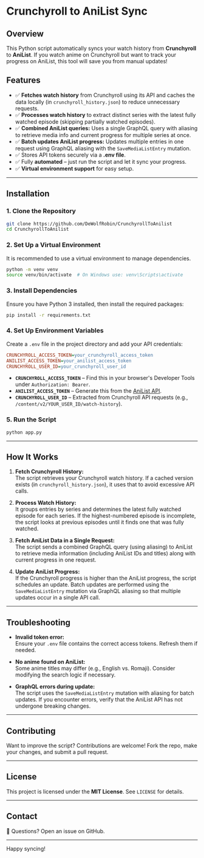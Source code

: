 # Crunchyroll to AniList Sync

## Overview

This Python script automatically syncs your watch history from **Crunchyroll** to **AniList**. If you watch anime on Crunchyroll but want to track your progress on AniList, this tool will save you from manual updates!

## Features

- ✅ **Fetches watch history** from Crunchyroll using its API and caches the data locally (in `crunchyroll_history.json`) to reduce unnecessary requests.
- ✅ **Processes watch history** to extract distinct series with the latest fully watched episode (skipping partially watched episodes).
- ✅ **Combined AniList queries:** Uses a single GraphQL query with aliasing to retrieve media info and current progress for multiple series at once.
- ✅ **Batch updates AniList progress:** Updates multiple entries in one request using GraphQL aliasing with the `SaveMediaListEntry` mutation.
- ✅ Stores API tokens securely via a **.env file**.
- ✅ Fully **automated** – just run the script and let it sync your progress.
- ✅ **Virtual environment support** for easy setup.

---

## Installation

### 1. Clone the Repository

```bash
git clone https://github.com/DeWolfRobin/CrunchyrollToAnilist
cd CrunchyrollToAnilist
```

### 2. Set Up a Virtual Environment

It is recommended to use a virtual environment to manage dependencies.

```bash
python -m venv venv
source venv/bin/activate  # On Windows use: venv\Scripts\activate
```

### 3. Install Dependencies

Ensure you have Python 3 installed, then install the required packages:

```bash
pip install -r requirements.txt
```

### 4. Set Up Environment Variables

Create a `.env` file in the project directory and add your API credentials:

```ini
CRUNCHYROLL_ACCESS_TOKEN=your_crunchyroll_access_token
ANILIST_ACCESS_TOKEN=your_anilist_access_token
CRUNCHYROLL_USER_ID=your_crunchyroll_user_id
```

- **`CRUNCHYROLL_ACCESS_TOKEN`** – Find this in your browser's Developer Tools under `Authorization: Bearer`.
- **`ANILIST_ACCESS_TOKEN`** – Generate this from the [AniList API](https://docs.anilist.co/guide/auth/).
- **`CRUNCHYROLL_USER_ID`** – Extracted from Crunchyroll API requests (e.g., `/content/v2/YOUR_USER_ID/watch-history`).

### 5. Run the Script

```bash
python app.py
```

---

## How It Works

1. **Fetch Crunchyroll History:**  
   The script retrieves your Crunchyroll watch history. If a cached version exists (in `crunchyroll_history.json`), it uses that to avoid excessive API calls.

2. **Process Watch History:**  
   It groups entries by series and determines the latest fully watched episode for each series. If the highest-numbered episode is incomplete, the script looks at previous episodes until it finds one that was fully watched.

3. **Fetch AniList Data in a Single Request:**  
   The script sends a combined GraphQL query (using aliasing) to AniList to retrieve media information (including AniList IDs and titles) along with current progress in one request.

4. **Update AniList Progress:**  
   If the Crunchyroll progress is higher than the AniList progress, the script schedules an update. Batch updates are performed using the `SaveMediaListEntry` mutation via GraphQL aliasing so that multiple updates occur in a single API call.

---

## Troubleshooting

- **Invalid token error:**  
  Ensure your `.env` file contains the correct access tokens. Refresh them if needed.

- **No anime found on AniList:**  
  Some anime titles may differ (e.g., English vs. Romaji). Consider modifying the search logic if necessary.

- **GraphQL errors during update:**  
  The script uses the `SaveMediaListEntry` mutation with aliasing for batch updates. If you encounter errors, verify that the AniList API has not undergone breaking changes.

---

## Contributing

Want to improve the script? Contributions are welcome! Fork the repo, make your changes, and submit a pull request.

---

## License

This project is licensed under the **MIT License**. See `LICENSE` for details.

---

## Contact

💬 Questions? Open an issue on GitHub.

---

Happy syncing!
